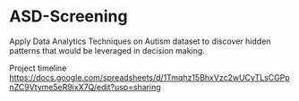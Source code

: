 # ASD-Screening
Apply Data Analytics Techniques on Autism dataset to discover hidden patterns that would be leveraged in decision making.

Project timeline
https://docs.google.com/spreadsheets/d/1Tmqhz15BhxVzc2wUCyTLsCGPpnZC9Vtyme5eR9ixX7Q/edit?usp=sharing
